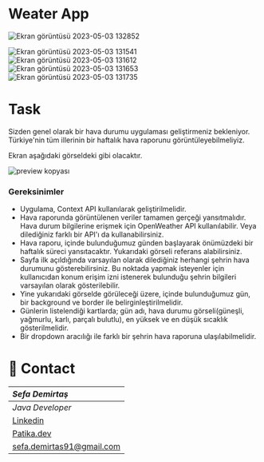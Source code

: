 # Weater App


![Ekran görüntüsü 2023-05-03 132852](https://user-images.githubusercontent.com/39422788/235892482-e155114f-6aad-4a61-af2e-89475e7bfb44.png)

![Ekran görüntüsü 2023-05-03 131541](https://user-images.githubusercontent.com/39422788/235891542-5ddb5609-c750-4e16-902e-eb9f195c9674.png)
![Ekran görüntüsü 2023-05-03 131612](https://user-images.githubusercontent.com/39422788/235891555-a9386af7-2331-41b5-9269-8cca9e88aa71.png)
![Ekran görüntüsü 2023-05-03 131653](https://user-images.githubusercontent.com/39422788/235891558-2920b8ac-e637-4b7e-86eb-4be4ad7c54da.png)
![Ekran görüntüsü 2023-05-03 131735](https://user-images.githubusercontent.com/39422788/235891566-46b76604-27ef-4abe-9ced-4edcf908b51b.png)


# Task
Sizden genel olarak bir hava durumu uygulaması geliştirmeniz bekleniyor. Türkiye'nin tüm illerinin bir haftalık hava raporunu görüntüleyebilmeliyiz.

Ekran aşağıdaki görseldeki gibi olacaktır.


![preview kopyası](https://user-images.githubusercontent.com/39422788/235891284-bee812ed-448a-461b-b0fb-036e8713ce68.jpeg)

### Gereksinimler
- Uygulama, Context API kullanılarak geliştirilmelidir.
- Hava raporunda görüntülenen veriler tamamen gerçeği yansıtmalıdır. Hava durum bilgilerine erişmek için OpenWeather API kullanılabilir. Veya dilediğiniz farklı bir API'ı da kullanabilirsiniz.
- Hava raporu, içinde bulunduğumuz günden başlayarak önümüzdeki bir haftalık süreci yansıtacaktır. Yukarıdaki görseli referans alabilirsiniz.
- Sayfa ilk açıldığında varsayılan olarak dilediğiniz herhangi şehrin hava durumunu gösterebilirsiniz. Bu noktada yapmak isteyenler için kullanıcıdan konum erişim izni istenerek bulunduğu şehrin bilgileri varsayılan olarak gösterilebilir.
- Yine yukarıdaki görselde görüleceği üzere, içinde bulunduğumuz gün, bir background ve border ile belirginleştirilmelidir.
- Günlerin listelendiği kartlarda; gün adı, hava durumu görseli(güneşli, yağmurlu, karlı, parçalı bulutlu), en yüksek ve en düşük sıcaklık gösterilmelidir.
- Bir dropdown aracılığı ile farklı bir şehrin hava raporuna ulaşılabilmelidir.

 # :e-mail: Contact
|***Sefa Demirtaş***|
|:-------------|
|*Java Developer*|
|[Linkedin](https://www.linkedin.com/in/sefa-demirta%C5%9F-86b473230/)|
|[Patika.dev](https://app.patika.dev/sefad)|
|sefa.demirtas91@gmail.com|
